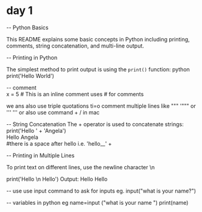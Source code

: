 <h1>day 1 </h1>


-- Python Basics

This README explains some basic concepts in Python including printing, comments, string concatenation, and multi-line output.

-- Printing in Python

The simplest method to print output is using the `print()` function:
python
print('Hello World')


-- comment   
x = 5  # This is an inline comment
uses # for comments

we ans also use triple quotations ti=o comment multiple lines like """ '""" or ''' ''' 
or also use 
command + / in mac 


-- String Concatenation
The + operator is used to concatenate strings:
print('Hello ' + 'Angela')           
Hello Angela         
 #there is a space after hello i.e. 'hello__' +     

-- Printing in Multiple Lines

To print text on different lines, use the newline character \n

print('Hello \n Hello')
Output:
Hello
Hello


-- use use input command to ask for inputs
eg. input("what is your name?")

-- variables in python 
eg 
name=input ("what is your name ")
print(name)
